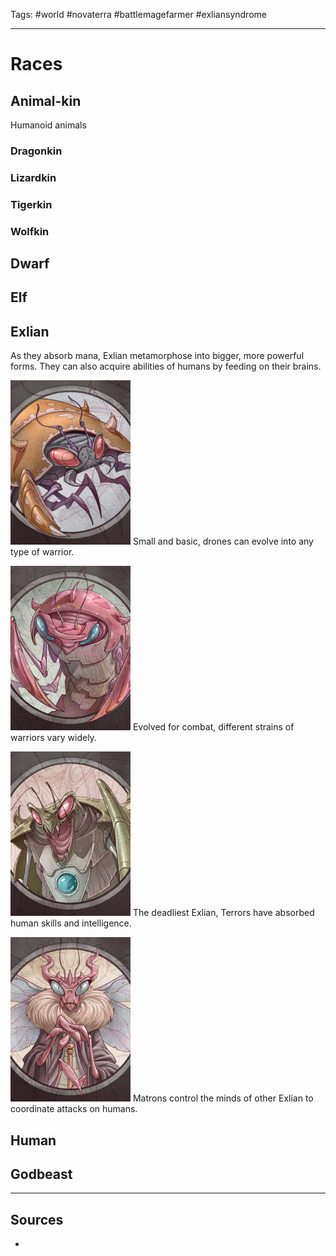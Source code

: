 Tags: #world #novaterra #battlemagefarmer #exliansyndrome 

---
# Races

## Animal-kin

Humanoid animals

### Dragonkin

### Lizardkin

### Tigerkin

### Wolfkin

## Dwarf

## Elf

## Exlian

As they absorb mana, Exlian metamorphose into bigger, more powerful forms. They can also acquire abilities of humans by feeding on their brains.

![](../Resources/Attachments/Races_Exlian_Drone.png)
Small and basic, drones can evolve into any type of warrior.

![](../Resources/Attachments/Races_Exlian_Warrior.png)
Evolved for combat, different strains of warriors vary widely.

![](../Resources/Attachments/Races_Exlian_Terror.png)
The deadliest Exlian, Terrors have absorbed human skills and intelligence.

![](../Resources/Attachments/Races_Exlian_Matron.png)
Matrons control the minds of other Exlian to coordinate attacks on humans.

## Human

## Godbeast

---
## Sources
- 